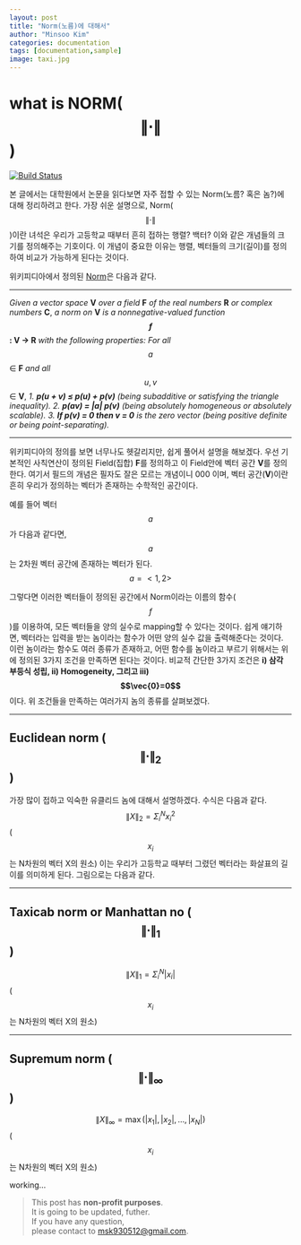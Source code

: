 ```yaml
---
layout: post
title: "Norm(노름)에 대해서"
author: "Minsoo Kim"
categories: documentation
tags: [documentation,sample]
image: taxi.jpg
---
```


# what is **NORM($$\lVert\cdot \rVert$$)**

[![Build Status](https://travis-ci.org/joemccann/dillinger.svg?branch=master)](https://travis-ci.org/joemccann/dillinger)

본 글에서는 대학원에서 논문을 읽다보면 자주 접할 수 있는 Norm(노름? 혹은 놈?)에 대해 정리하려고 한다.
가장 쉬운 설명으로, Norm($$\lVert\cdot \rVert$$)이란 녀석은 우리가 고등학교 때부터 흔히 접하는 행렬? 백터? 이와 같은 개념들의 크기를 정의해주는 기호이다.
이 개념이 중요한 이유는 행렬, 벡터들의 크기(길이)를 정의하여 비교가 가능하게 된다는 것이다.

위키피디아에서 정의된 [Norm](https://en.wikipedia.org/wiki/Norm_(mathematics)#cite_note-2,"놈")은 다음과 같다.
***
*Given a vector space* **V** *over a field* **F** *of the real numbers* **R**  *or complex numbers* **C**, *a norm on* **V** *is a nonnegative-valued function* **$$f$$: V → R** *with the following properties:*
*For all* $$a$$ ∈ **F** *and all* $$u, v$$ ∈ **V**,
*1. **p(u + v) ≤ p(u) + p(v)** (being subadditive or satisfying the triangle inequality).*
*2. **p(av) = |a| p(v)** (being absolutely homogeneous or absolutely scalable).*
*3. **If p(v) = 0 then v = 0** is the zero vector (being positive definite or being point-separating).*
***

위키피디아의 정의를 보면 너무나도 헷갈리지만, 쉽게 풀어서 설명을 해보겠다.
우선 기본적인 사칙연산이 정의된 Field(집합) **F**를 정의하고 이 Field안에 벡터 공간 **V**를 정의한다.
여기서 필드의 개념은 필자도 잘은 모르는 개념이니 000 이며,
벡터 공간(**V**)이란 흔히 우리가 정의하는 벡터가 존재하는 수학적인 공간이다.

예를 들어 벡터 $$a$$가 다음과 같다면,  $$a$$는 2차원 벡터 공간에 존재하는 벡터가 된다.
$$a=<1,2>$$

그렇다면 이러한 벡터들이 정의된 공간에서 Norm이라는 이름의 함수($$f$$)를 이용하여, 모든 벡터들을 양의 실수로 mapping할 수 있다는 것이다.
쉽게 얘기하면, 벡터라는 입력을 받는 놈이라는 함수가 어떤 양의 실수 값을 출력해준다는 것이다.
이런 놈이라는 함수도 여러 종류가 존재하고, 어떤 함수를 놈이라고 부르기 위해서는 위에 정의된 3가지 조건을 만족하면 된다는 것이다.
비교적 간단한 3가지 조건은 **i) 삼각 부등식 성립, ii) Homogeneity, 그리고 iii) $$\vec{0}=0$$** 이다.
위 조건들을 만족하는 여러가지 놈의 종류를 살펴보겠다.

***
## Euclidean norm ($$\lVert\cdot \rVert_{2}$$)
가장 많이 접하고 익숙한 유클리드 놈에 대해서 설명하겠다.
수식은 다음과 같다.
$$\lVert X \rVert_{2}=\Sigma^N_{i}x^2_{i}$$ ($$x_i$$는 N차원의 벡터 X의 원소)
이는 우리가 고등학교 때부터 그렸던 벡터라는 화살표의 길이를 의미하게 된다.
그림으로는 다음과 같다.

***
## Taxicab norm or Manhattan no ($$\lVert\cdot \rVert_{1}$$)
$$\lVert X \rVert_{1}=\Sigma^N_{i}|x_{i}|$$ ($$x_i$$는 N차원의 벡터 X의 원소)
***
## Supremum norm ($$\lVert\cdot \rVert_{\infty}$$)
$$\lVert X \rVert_{\infty}=\max(|x_{1}|, |x_{2}|, \dots, |x_{N}|)$$ ($$x_i$$는 N차원의 벡터 X의 원소)

working...

> This post has **non-profit purposes**.\
> It is going to be updated, futher.\
> If you have any question, \
> please contact to msk930512@gmail.com.
